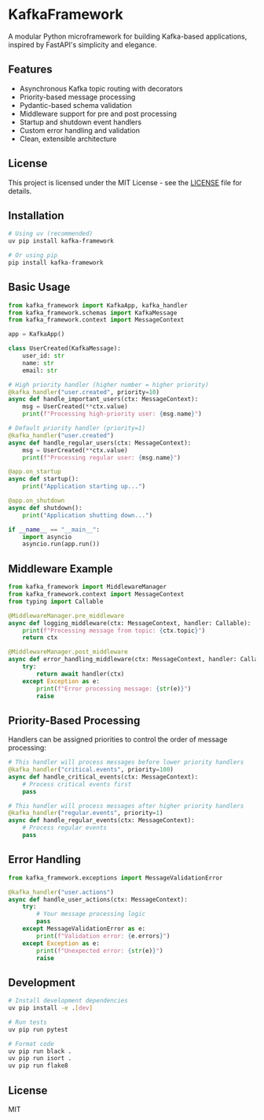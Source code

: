 # KafkaFramework

A modular Python microframework for building Kafka-based applications, inspired by FastAPI's simplicity and elegance.

## Features

- Asynchronous Kafka topic routing with decorators
- Priority-based message processing
- Pydantic-based schema validation
- Middleware support for pre and post processing
- Startup and shutdown event handlers
- Custom error handling and validation
- Clean, extensible architecture

## License

This project is licensed under the MIT License - see the [LICENSE](LICENSE) file for details.

## Installation

```bash
# Using uv (recommended)
uv pip install kafka-framework

# Or using pip
pip install kafka-framework
```

## Basic Usage

```python
from kafka_framework import KafkaApp, kafka_handler
from kafka_framework.schemas import KafkaMessage
from kafka_framework.context import MessageContext

app = KafkaApp()

class UserCreated(KafkaMessage):
    user_id: str
    name: str
    email: str

# High priority handler (higher number = higher priority)
@kafka_handler("user.created", priority=10)
async def handle_important_users(ctx: MessageContext):
    msg = UserCreated(**ctx.value)
    print(f"Processing high-priority user: {msg.name}")

# Default priority handler (priority=1)
@kafka_handler("user.created")
async def handle_regular_users(ctx: MessageContext):
    msg = UserCreated(**ctx.value)
    print(f"Processing regular user: {msg.name}")

@app.on_startup
async def startup():
    print("Application starting up...")

@app.on_shutdown
async def shutdown():
    print("Application shutting down...")

if __name__ == "__main__":
    import asyncio
    asyncio.run(app.run())
```

## Middleware Example

```python
from kafka_framework import MiddlewareManager
from kafka_framework.context import MessageContext
from typing import Callable

@MiddlewareManager.pre_middleware
async def logging_middleware(ctx: MessageContext, handler: Callable):
    print(f"Processing message from topic: {ctx.topic}")
    return ctx

@MiddlewareManager.post_middleware
async def error_handling_middleware(ctx: MessageContext, handler: Callable):
    try:
        return await handler(ctx)
    except Exception as e:
        print(f"Error processing message: {str(e)}")
        raise
```

## Priority-Based Processing

Handlers can be assigned priorities to control the order of message processing:

```python
# This handler will process messages before lower priority handlers
@kafka_handler("critical.events", priority=100)
async def handle_critical_events(ctx: MessageContext):
    # Process critical events first
    pass

# This handler will process messages after higher priority handlers
@kafka_handler("regular.events", priority=1)
async def handle_regular_events(ctx: MessageContext):
    # Process regular events
    pass
```

## Error Handling

```python
from kafka_framework.exceptions import MessageValidationError

@kafka_handler("user.actions")
async def handle_user_actions(ctx: MessageContext):
    try:
        # Your message processing logic
        pass
    except MessageValidationError as e:
        print(f"Validation error: {e.errors}")
    except Exception as e:
        print(f"Unexpected error: {str(e)}")
        raise
```

## Development

```bash
# Install development dependencies
uv pip install -e .[dev]

# Run tests
uv pip run pytest

# Format code
uv pip run black .
uv pip run isort .
uv pip run flake8
```

## License

MIT
